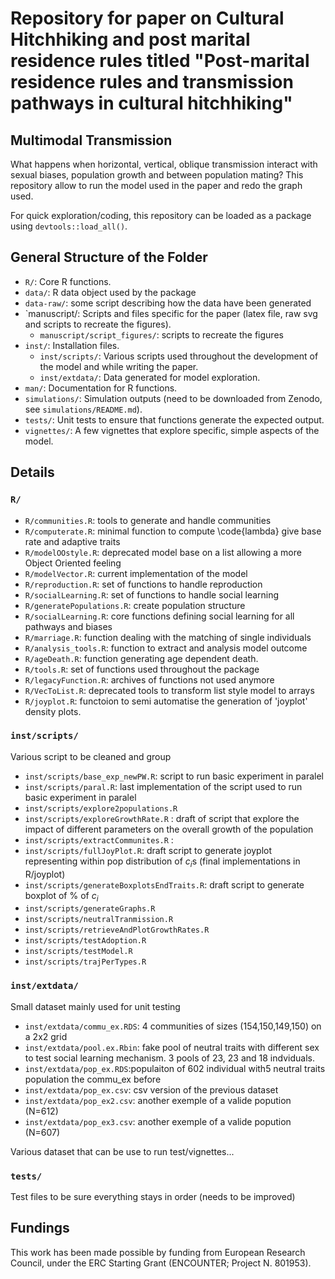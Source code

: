 # Repository for paper on Cultural Hitchhiking and post marital residence rules titled "Post-marital residence rules and transmission pathways in cultural hitchhiking"

## Multimodal Transmission

What happens when horizontal, vertical, oblique transmission interact with sexual biases, population growth and between population mating?  This repository allow to run the model used in the paper and redo the graph used.

For quick exploration/coding, this repository can be loaded as a package using `devtools::load_all()`.


## General Structure of the Folder

- `R/`: Core R functions.
- `data/`: R data object used by the package
- `data-raw/`: some script describing how the data have been generated
- `manuscript/: Scripts and files specific for the paper (latex file, raw svg and scripts to recreate the figures).
  - `manuscript/script_figures/`: scripts to recreate the figures
- `inst/`: Installation files.
  - `inst/scripts/`: Various scripts used throughout the development of the model and while writing the paper.
  - `inst/extdata/`: Data generated for model exploration.
- `man/`: Documentation for R functions.
- `simulations/`: Simulation outputs (need to be downloaded from Zenodo, see `simulations/README.md`).
- `tests/`: Unit tests to ensure that functions generate the expected output.
- `vignettes/`: A few vignettes that explore specific, simple aspects of the model.

## Details 

### `R/`


- `R/communities.R`: tools to generate and handle communities
- `R/computerate.R`: minimal function to compute \code{lambda} give base rate and adaptive traits
- `R/modelOOstyle.R`: deprecated model base on a list allowing a more Object Oriented feeling
- `R/modelVector.R`: current implementation of the model
- `R/reproduction.R`: set of functions to handle reproduction
- `R/socialLearning.R`: set of functions to handle social learning
- `R/generatePopulations.R`: create population structure
- `R/socialLearning.R`: core functions defining social learning for all pathways and biases
- `R/marriage.R`: function dealing with the matching of single individuals
- `R/analysis_tools.R`: function to extract and analysis model outcome
- `R/ageDeath.R`: function generating age dependent death. 
- `R/tools.R`: set of functions used throughout the package
- `R/legacyFunction.R`: archives of functions not used anymore
- `R/VecToList.R`: deprecated tools to transform list style model to arrays
- `R/joyplot.R`: functoion to semi automatise the generation of 'joyplot' density plots.

### `inst/scripts/`


Various script to be cleaned and group 
- `inst/scripts/base_exp_newPW.R`: script to run basic experiment in paralel
- `inst/scripts/paral.R`: last implementation of the script used to run basic experiment in paralel
- `inst/scripts/explore2populations.R`
- `inst/scripts/exploreGrowthRate.R` : draft of script that explore the impact of different parameters on the overall growth of the population
- `inst/scripts/extractCommunites.R` : 
- `inst/scripts/fullJoyPlot.R`: draft script to generate joyplot representing within pop distribution of $c_i$s (final implementations in R/joyplot)
- `inst/scripts/generateBoxplotsEndTraits.R`: draft script to generate boxplot of % of $c_i$ 
- `inst/scripts/generateGraphs.R`
- `inst/scripts/neutralTranmission.R`
- `inst/scripts/retrieveAndPlotGrowthRates.R`
- `inst/scripts/testAdoption.R`
- `inst/scripts/testModel.R`
- `inst/scripts/trajPerTypes.R`
 
### `inst/extdata/`
Small dataset mainly used for unit testing
 - `inst/extdata/commu_ex.RDS`:  4 communities of sizes (154,150,149,150) on a 2x2 grid
 - `inst/extdata/pool.ex.Rbin`: fake pool of neutral traits with different sex to test social learning mechanism. 3 pools of 23, 23 and 18 indviduals.
 - `inst/extdata/pop_ex.RDS`:populaiton of 602 individual with5 neutral traits population the commu_ex before
 - `inst/extdata/pop_ex.csv`: csv version of the previous dataset
 - `inst/extdata/pop_ex2.csv`: another exemple of a valide popution (N=612)
 - `inst/extdata/pop_ex3.csv`: another exemple of a valide popution (N=607)


Various dataset that can be use to run test/vignettes...

### `tests/`

Test files to be sure everything stays in order (needs to be improved)


## Fundings

This work has been made possible by funding from European Research Council, under the ERC Starting Grant (ENCOUNTER; Project N. 801953).
